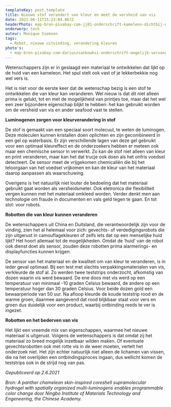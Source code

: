 ```yaml
---
templateKey: post.template
title: Nieuwe stof verandert van kleur en meet de versheid van vis
date: 2021-06-11T15:23:04.867Z
headerPhoto: map-bron-pixabay-com-jj01-onderschrift-kameleon-dichtbij-groen-image-img-kameleon-dichtbij-groen-jpg-1
onderwerp: tech
auteur: Monique Siemsen
tags:
  - Robot, nieuwe uitvinding, verandering kleuren
photo's:
  - map-bron-pixabay-com-dariuszsankowksi-onderschrift-mogelijk-vervangt-een-robot-met-kameleonhuid-in-de-toekomst-deze-soldaat-image-img-soldaat-vuurwapen-gevecht-jpg
---
```





Wetenschappers zijn er in geslaagd een materiaal te ontwikkelen dat lijkt op de huid van een kameleon. Het spul stelt ook vast of je lekkerbekkie nog wel vers is.



Het is niet voor de eerste keer dat de wetenschap bezig is een stof te ontwikkelen die van kleur kan veranderen. Wel nieuw is dat dit niet alleen prima is gelukt, tot en met de mogelijkheid van printjes toe, maar dat het wel een zeer bijzondere eigenschap blijkt te hebben: het kan gebruikt worden om de versheid van vis en ander seafood vast te stellen. 





**Luminogenen zorgen voor kleurverandering in stof** 



De stof is gemaakt van een speciaal soort molecuul, te weten de luminogen. Deze moleculen kunnen kristallen doen oplichten en zijn gecombineerd in een gel op waterbasis. Er zijn verschillende lagen van deze gel gebruikt voor een optimaal kleureffect en de onderzoekers hebben er meteen ook maar een chemische sensor in verwerkt. Zo kan de stof niet alleen van kleur en print veranderen, maar kan het dat trucje ook doen als het onfris voedsel detecteert. De sensor meet de vrijgekomen chemicaliën die bij het teloorgaan van het voedsel vrijkomen en kan de kleur van het materiaal daarop aanpassen als waarschuwing.



Overigens is het natuurlijk niet louter de bedoeling dat het materiaal gebruikt gaat worden als versheidsmeter. Ook eletronica die flexibiliteit vergen kunnen met het materiaal omkleed worden. Verder denkt men aan technologie om fraude in documenten en vals geld tegen te gaan. En tot slot: voor robots. 





**Robotten die van kleur kunnen veranderen**



De wetenschappers uit China en Duitsland, die verantwoordelijk zijn voor de vinding, zien het al helemaal voor zich: gevechts- of verdedigingsrobots die zijn uitgerust in camouflagekleuren of zelfs iets dat op een menselijke huid lijkt? Het hoort allemaal tot de mogelijkheden. Omdat de ‘huid’ van de robot ook dienst doet als sensor, zouden deze robotten prima alarmerings- en displayfuncties kunnen krijgen.



De sensor van het materiaal en de kwaliteit om van kleur te veranderen, is in ieder geval optimaal. Bij een test met slechts verpakkingsmaterialen van vis, verkleurde de stof al. Zo werden twee teststrips onderzocht, afkomstig van dozen waarin vis werd bewaard. De ene doos met vis werd op een temperatuur van minimaal -10 graden Celsius bewaard, de andere op een temperatuur hoger dan 30 graden Celsius. Voor beide dozen gold een bewaarperiode van 50 uur. Na afloop kleurde de koude teststrip rood en de warme groen, daarmee aangevend dat rood blijkbaar staat voor vers en groen dus duidelijk voor een product, waarbij ontbinding reeds te ver is ingezet.





**Robotten en het bederven van vis**



Het lijkt een vreemde mix van eigenschappen, waarmee het nieuwe materiaal is uitgerust. Volgens de wetenschappers is dat omdat zij het materiaal zo breed mogelijk inzetbaar wilden maken. Of eventuele gevechtsrobotten ook met rotte vis in de weer moeten, vertelt het onderzoek niet. Het zijn echter natuurlijk niet alleen de lichamen van vissen, die na het overlijden een ontbindingsproces ingaan, dus wellicht komen de teststrips ook in de strijd nog van pas.





*Gepubliceerd op 2.6.2021*



*Bron: A panther chameleon skin-inspired coreshell supramolecular hydrogel with spatially organized multi-luminogens enables programmable color change door Ningbo Institute of Materials Technology and Engeneering, the Chinese Academy.*